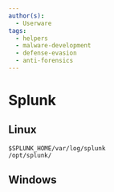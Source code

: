 ```yaml
---
author(s):
  - Userware
tags:
  - helpers
  - malware-development
  - defense-evasion
  - anti-forensics
---
```

# Splunk
## Linux

```
$SPLUNK_HOME/var/log/splunk
/opt/splunk/
```

## Windows

```

```
